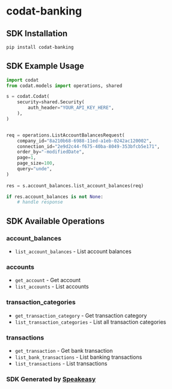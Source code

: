 # codat-banking

<!-- Start SDK Installation -->
## SDK Installation

```bash
pip install codat-banking
```
<!-- End SDK Installation -->

## SDK Example Usage
<!-- Start SDK Example Usage -->
```python
import codat
from codat.models import operations, shared

s = codat.Codat(
    security=shared.Security(
        auth_header="YOUR_API_KEY_HERE",
    ),
)


req = operations.ListAccountBalancesRequest(
    company_id="8a210b68-6988-11ed-a1eb-0242ac120002",
    connection_id="2e9d2c44-f675-40ba-8049-353bfcb5e171",
    order_by="-modifiedDate",
    page=1,
    page_size=100,
    query="unde",
)
    
res = s.account_balances.list_account_balances(req)

if res.account_balances is not None:
    # handle response
```
<!-- End SDK Example Usage -->

<!-- Start SDK Available Operations -->
## SDK Available Operations


### account_balances

* `list_account_balances` - List account balances

### accounts

* `get_account` - Get account
* `list_accounts` - List accounts

### transaction_categories

* `get_transaction_category` - Get transaction category
* `list_transaction_categories` - List all transaction categories

### transactions

* `get_transaction` - Get bank transaction
* `list_bank_transactions` - List banking transactions
* `list_transactions` - List transactions
<!-- End SDK Available Operations -->

### SDK Generated by [Speakeasy](https://docs.speakeasyapi.dev/docs/using-speakeasy/client-sdks)
